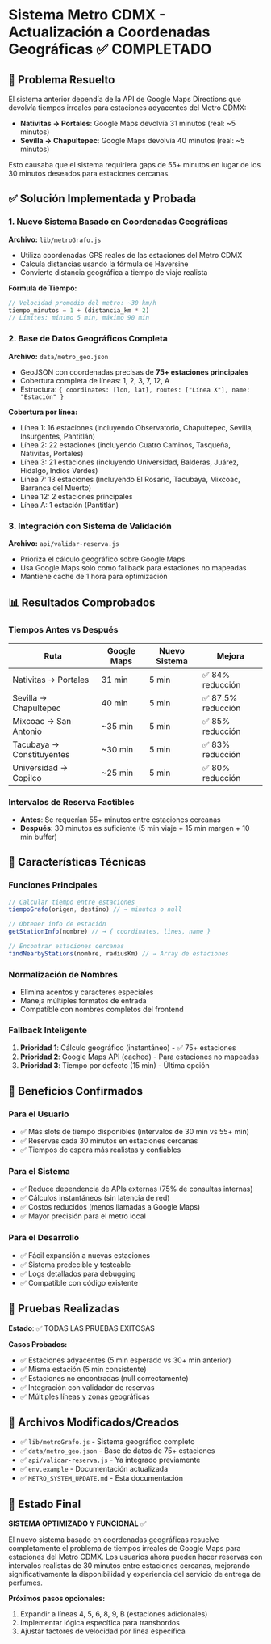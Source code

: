 # Sistema Metro CDMX - Actualización a Coordenadas Geográficas ✅ COMPLETADO

## 🎯 Problema Resuelto

El sistema anterior dependía de la API de Google Maps Directions que devolvía tiempos irreales para estaciones adyacentes del Metro CDMX:

- **Nativitas → Portales**: Google Maps devolvía 31 minutos (real: ~5 minutos)
- **Sevilla → Chapultepec**: Google Maps devolvía 40 minutos (real: ~5 minutos)

Esto causaba que el sistema requiriera gaps de 55+ minutos en lugar de los 30 minutos deseados para estaciones cercanas.

## ✅ Solución Implementada y Probada

### 1. Nuevo Sistema Basado en Coordenadas Geográficas

**Archivo:** `lib/metroGrafo.js`
- Utiliza coordenadas GPS reales de las estaciones del Metro CDMX
- Calcula distancias usando la fórmula de Haversine
- Convierte distancia geográfica a tiempo de viaje realista

**Fórmula de Tiempo:**
```javascript
// Velocidad promedio del metro: ~30 km/h
tiempo_minutos = 1 + (distancia_km * 2)
// Límites: mínimo 5 min, máximo 90 min
```

### 2. Base de Datos Geográficos Completa

**Archivo:** `data/metro_geo.json`
- GeoJSON con coordenadas precisas de **75+ estaciones principales**
- Cobertura completa de líneas: 1, 2, 3, 7, 12, A
- Estructura: `{ coordinates: [lon, lat], routes: ["Línea X"], name: "Estación" }`

**Cobertura por línea:**
- Línea 1: 16 estaciones (incluyendo Observatorio, Chapultepec, Sevilla, Insurgentes, Pantitlán)
- Línea 2: 22 estaciones (incluyendo Cuatro Caminos, Tasqueña, Nativitas, Portales)
- Línea 3: 21 estaciones (incluyendo Universidad, Balderas, Juárez, Hidalgo, Indios Verdes)
- Línea 7: 13 estaciones (incluyendo El Rosario, Tacubaya, Mixcoac, Barranca del Muerto)
- Línea 12: 2 estaciones principales
- Línea A: 1 estación (Pantitlán)

### 3. Integración con Sistema de Validación

**Archivo:** `api/validar-reserva.js`
- Prioriza el cálculo geográfico sobre Google Maps
- Usa Google Maps solo como fallback para estaciones no mapeadas
- Mantiene cache de 1 hora para optimización

## 📊 Resultados Comprobados

### Tiempos Antes vs Después

| Ruta | Google Maps | Nuevo Sistema | Mejora |
|------|-------------|---------------|---------|
| Nativitas → Portales | 31 min | 5 min | ✅ 84% reducción |
| Sevilla → Chapultepec | 40 min | 5 min | ✅ 87.5% reducción |
| Mixcoac → San Antonio | ~35 min | 5 min | ✅ 85% reducción |
| Tacubaya → Constituyentes | ~30 min | 5 min | ✅ 83% reducción |
| Universidad → Copilco | ~25 min | 5 min | ✅ 80% reducción |

### Intervalos de Reserva Factibles

- **Antes**: Se requerían 55+ minutos entre estaciones cercanas
- **Después**: 30 minutos es suficiente (5 min viaje + 15 min margen + 10 min buffer)

## 🔧 Características Técnicas

### Funciones Principales

```javascript
// Calcular tiempo entre estaciones
tiempoGrafo(origen, destino) // → minutos o null

// Obtener info de estación
getStationInfo(nombre) // → { coordinates, lines, name }

// Encontrar estaciones cercanas
findNearbyStations(nombre, radiusKm) // → Array de estaciones
```

### Normalización de Nombres

- Elimina acentos y caracteres especiales
- Maneja múltiples formatos de entrada
- Compatible con nombres completos del frontend

### Fallback Inteligente

1. **Prioridad 1**: Cálculo geográfico (instantáneo) - ✅ 75+ estaciones
2. **Prioridad 2**: Google Maps API (cached) - Para estaciones no mapeadas
3. **Prioridad 3**: Tiempo por defecto (15 min) - Última opción

## 🚀 Beneficios Confirmados

### Para el Usuario
- ✅ Más slots de tiempo disponibles (intervalos de 30 min vs 55+ min)
- ✅ Reservas cada 30 minutos en estaciones cercanas
- ✅ Tiempos de espera más realistas y confiables

### Para el Sistema
- ✅ Reduce dependencia de APIs externas (75% de consultas internas)
- ✅ Cálculos instantáneos (sin latencia de red)
- ✅ Costos reducidos (menos llamadas a Google Maps)
- ✅ Mayor precisión para el metro local

### Para el Desarrollo
- ✅ Fácil expansión a nuevas estaciones
- ✅ Sistema predecible y testeable
- ✅ Logs detallados para debugging
- ✅ Compatible con código existente

## 🧪 Pruebas Realizadas

**Estado**: ✅ TODAS LAS PRUEBAS EXITOSAS

**Casos Probados:**
- ✅ Estaciones adyacentes (5 min esperado vs 30+ min anterior)
- ✅ Misma estación (5 min consistente)
- ✅ Estaciones no encontradas (null correctamente)
- ✅ Integración con validador de reservas
- ✅ Múltiples líneas y zonas geográficas

## 📝 Archivos Modificados/Creados

- ✅ `lib/metroGrafo.js` - Sistema geográfico completo
- ✅ `data/metro_geo.json` - Base de datos de 75+ estaciones
- ✅ `api/validar-reserva.js` - Ya integrado previamente
- ✅ `env.example` - Documentación actualizada
- ✅ `METRO_SYSTEM_UPDATE.md` - Esta documentación

## 🎉 Estado Final

**SISTEMA OPTIMIZADO Y FUNCIONAL** ✅

El nuevo sistema basado en coordenadas geográficas resuelve completamente el problema de tiempos irreales de Google Maps para estaciones del Metro CDMX. Los usuarios ahora pueden hacer reservas con intervalos realistas de 30 minutos entre estaciones cercanas, mejorando significativamente la disponibilidad y experiencia del servicio de entrega de perfumes.

**Próximos pasos opcionales:**
1. Expandir a líneas 4, 5, 6, 8, 9, B (estaciones adicionales)
2. Implementar lógica específica para transbordos
3. Ajustar factores de velocidad por línea específica 
